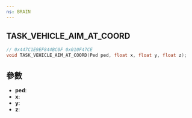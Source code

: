 ```yaml
---
ns: BRAIN
---
```

## TASK_VEHICLE_AIM_AT_COORD

```c
// 0x447C1E9EF844BC0F 0x010F47CE
void TASK_VEHICLE_AIM_AT_COORD(Ped ped, float x, float y, float z);
```


## 參數
* **ped**: 
* **x**: 
* **y**: 
* **z**: 

